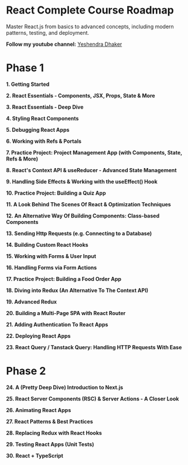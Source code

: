 # React Complete Course Roadmap

Master React.js from basics to advanced concepts, including modern patterns, testing, and deployment.

**Follow my youtube channel:** [Yeshendra Dhaker](https://youtube.com/@yeshendradhaker)

# Phase 1

**1. Getting Started**  

**2. React Essentials - Components, JSX, Props, State & More**  

**3. React Essentials - Deep Dive**  

**4. Styling React Components**  

**5. Debugging React Apps**  

**6. Working with Refs & Portals**  

**7. Practice Project: Project Management App (with Components, State, Refs & More)**  

**8. React's Context API & useReducer - Advanced State Management**  

**9. Handling Side Effects & Working with the useEffect() Hook**  

**10. Practice Project: Building a Quiz App**  

**11. A Look Behind The Scenes Of React & Optimization Techniques**  

**12. An Alternative Way Of Building Components: Class-based Components**  

**13. Sending Http Requests (e.g. Connecting to a Database)**  

**14. Building Custom React Hooks**  

**15. Working with Forms & User Input**  

**16. Handling Forms via Form Actions**  

**17. Practice Project: Building a Food Order App**  

**18. Diving into Redux (An Alternative To The Context API)**  

**19. Advanced Redux**  

**20. Building a Multi-Page SPA with React Router**  

**21. Adding Authentication To React Apps**  

**22. Deploying React Apps**  

**23. React Query / Tanstack Query: Handling HTTP Requests With Ease** 

# Phase 2

**24. A (Pretty Deep Dive) Introduction to Next.js**  

**25. React Server Components (RSC) & Server Actions - A Closer Look**  

**26. Animating React Apps**  

**27. React Patterns & Best Practices**  

**28. Replacing Redux with React Hooks**  

**29. Testing React Apps (Unit Tests)**  

**30. React + TypeScript**  
 


